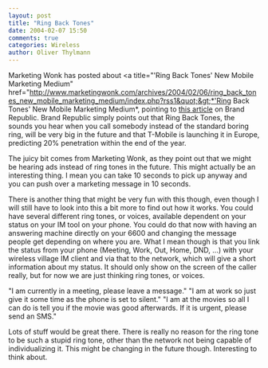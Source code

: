```yaml
---
layout: post
title: "Ring Back Tones"
date: 2004-02-07 15:50
comments: true
categories: Wireless
author: Oliver Thylmann
---
```



Marketing Wonk has posted about &lt;a title=&quot;'Ring Back Tones' New Mobile Marketing Medium&quot; href=&quot;http://www.marketingwonk.com/archives/2004/02/06/ring_back_tones_new_mobile_marketing_medium/index.php?rss1&quot;&gt;*'Ring Back Tones' New Mobile Marketing Medium*, pointing to [this article](http://www.brandrepublic.com/digitalbulletin/news_story.cfm?articleID=201614&amp;Origin=DB06022004) on Brand Republic. Brand Republic simply points out that Ring Back Tones, the sounds you hear when you call somebody instead of the standard boring ring, will be very big in the future and that T-Mobile is launching it in Europe, predicting 20% penetration within the end of the year.





The juicy bit comes from Marketing Wonk, as they point out that we might be hearing ads instead of ring tones in the future. This might actually be an interesting thing. I mean you can take 10 seconds to pick up anyway and you can push over a marketing message in 10 seconds.

There is another thing that might be very fun with this though, even though I will still have to look into this a bit more to find out how it works. You could have several different ring tones, or voices, available dependent on your status on your IM tool on your phone. You could do that now with having an answering machine directly on your 6600 and changing the message people get depending on where you are. What I mean though is that you link the status from your phone (Meeting, Work, Out, Home, DND, ...) with your wireless village IM client and via that to the network, which will give a short information about my status. It should only show on the screen of the caller really, but for now we are just thinking ring tones, or voices.

&quot;I am currently in a meeting, please leave a message.&quot; 
&quot;I am at work so just give it some time as the phone is set to silent.&quot;
&quot;I am at the movies so all I can do is tell you if the movie was good afterwards. If it is urgent, please send an SMS.&quot;

Lots of stuff would be great there. There is really no reason for the ring tone to be such a stupid ring tone, other than the network not being capable of individualizing it. This might be changing in the future though. Interesting to think about.

